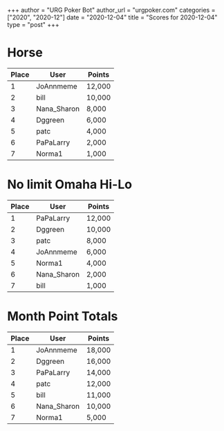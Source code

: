 +++
author = "URG Poker Bot"
author_url = "urgpoker.com"
categories = ["2020", "2020-12"]
date = "2020-12-04"
title = "Scores for 2020-12-04"
type = "post"
+++
# Horse

| Place | User | Points |
|-------|------|--------|
| 1 | JoAnnmeme | 12,000 |
| 2 | bill | 10,000 |
| 3 | Nana_Sharon | 8,000 |
| 4 | Dggreen | 6,000 |
| 5 | patc | 4,000 |
| 6 | PaPaLarry | 2,000 |
| 7 | Norma1 | 1,000 |

# No limit Omaha Hi-Lo

| Place | User | Points |
|-------|------|--------|
| 1 | PaPaLarry | 12,000 |
| 2 | Dggreen | 10,000 |
| 3 | patc | 8,000 |
| 4 | JoAnnmeme | 6,000 |
| 5 | Norma1 | 4,000 |
| 6 | Nana_Sharon | 2,000 |
| 7 | bill | 1,000 |

# Month Point Totals

| Place | User | Points |
|-------|------|--------|
| 1 | JoAnnmeme | 18,000 |
| 2 | Dggreen | 16,000 |
| 3 | PaPaLarry | 14,000 |
| 4 | patc | 12,000 |
| 5 | bill | 11,000 |
| 6 | Nana_Sharon | 10,000 |
| 7 | Norma1 | 5,000 |
